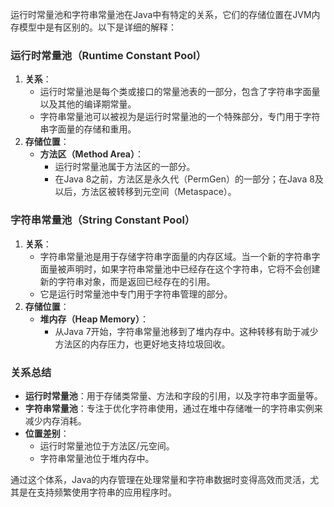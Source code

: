 <font style="color:rgba(0, 0, 0, 0.82);">运行时常量池和字符串常量池在Java中有特定的关系，它们的存储位置在JVM内存模型中是有区别的。以下是详细的解释：</font>

### <font style="color:rgba(0, 0, 0, 0.82);">运行时常量池（Runtime Constant Pool）</font>
1. **<font style="color:rgba(0, 0, 0, 0.82);">关系</font>**<font style="color:rgba(0, 0, 0, 0.82);">：</font>
    - <font style="color:rgba(0, 0, 0, 0.82);">运行时常量池是每个类或接口的常量池表的一部分，包含了字符串字面量以及其他的编译期常量。</font>
    - <font style="color:rgba(0, 0, 0, 0.82);">字符串常量池可以被视为是运行时常量池的一个特殊部分，专门用于字符串字面量的存储和重用。</font>
2. **<font style="color:rgba(0, 0, 0, 0.82);">存储位置</font>**<font style="color:rgba(0, 0, 0, 0.82);">：</font>
    - **<font style="color:rgba(0, 0, 0, 0.82);">方法区（Method Area）</font>**<font style="color:rgba(0, 0, 0, 0.82);">：</font>
        * <font style="color:rgba(0, 0, 0, 0.82);">运行时常量池属于方法区的一部分。</font>
        * <font style="color:rgba(0, 0, 0, 0.82);">在Java 8之前，方法区是永久代（PermGen）的一部分；在Java 8及以后，方法区被转移到元空间（Metaspace）。</font>

### <font style="color:rgba(0, 0, 0, 0.82);">字符串常量池（String Constant Pool）</font>
1. **<font style="color:rgba(0, 0, 0, 0.82);">关系</font>**<font style="color:rgba(0, 0, 0, 0.82);">：</font>
    - <font style="color:rgba(0, 0, 0, 0.82);">字符串常量池是用于存储字符串字面量的内存区域。当一个新的字符串字面量被声明时，如果字符串常量池中已经存在这个字符串，它将不会创建新的字符串对象，而是返回已经存在的引用。</font>
    - <font style="color:rgba(0, 0, 0, 0.82);">它是运行时常量池中专门用于字符串管理的部分。</font>
2. **<font style="color:rgba(0, 0, 0, 0.82);">存储位置</font>**<font style="color:rgba(0, 0, 0, 0.82);">：</font>
    - **<font style="color:rgba(0, 0, 0, 0.82);">堆内存（Heap Memory）</font>**<font style="color:rgba(0, 0, 0, 0.82);">：</font>
        * <font style="color:rgba(0, 0, 0, 0.82);">从Java 7开始，字符串常量池移到了堆内存中。这种转移有助于减少方法区的内存压力，也更好地支持垃圾回收。</font>

### <font style="color:rgba(0, 0, 0, 0.82);">关系总结</font>
+ **<font style="color:rgba(0, 0, 0, 0.82);">运行时常量池</font>**<font style="color:rgba(0, 0, 0, 0.82);">：用于存储类常量、方法和字段的引用，以及字符串字面量等。</font>
+ **<font style="color:rgba(0, 0, 0, 0.82);">字符串常量池</font>**<font style="color:rgba(0, 0, 0, 0.82);">：专注于优化字符串使用，通过在堆中存储唯一的字符串实例来减少内存消耗。</font>
+ **<font style="color:rgba(0, 0, 0, 0.82);">位置差别</font>**<font style="color:rgba(0, 0, 0, 0.82);">：</font>
    - <font style="color:rgba(0, 0, 0, 0.82);">运行时常量池位于方法区/元空间。</font>
    - <font style="color:rgba(0, 0, 0, 0.82);">字符串常量池位于堆内存中。</font>

<font style="color:rgba(0, 0, 0, 0.82);">通过这个体系，Java的内存管理在处理常量和字符串数据时变得高效而灵活，尤其是在支持频繁使用字符串的应用程序时。</font>

